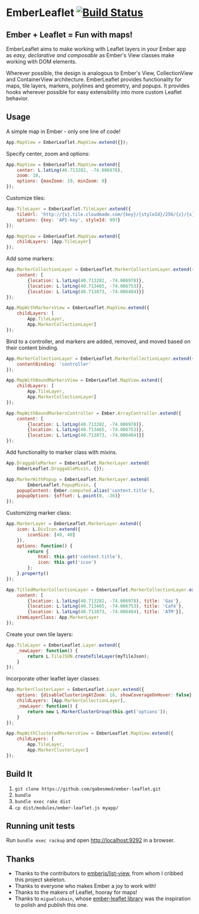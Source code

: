 # EmberLeaflet [![Build Status](https://secure.travis-ci.org/gabesmed/ember-leaflet.png?branch=master)](http://travis-ci.org/gabesmed/ember-leaflet)

## Ember + Leaflet = Fun with maps!

EmberLeaflet aims to make working with Leaflet layers in your Ember app as *easy, declarative and composable* as Ember's View classes make working with DOM elements.

Wherever possible, the design is analogous to Ember's View, CollectionView and ContainerView architecture. EmberLeaflet provides functionality for maps, tile layers, markers, polylines and geometry, and popups. It provides hooks wherever possible for easy extensibility into more custom Leaflet behavior.

## Usage

A simple map in Ember - only one line of code!

``` javascript
App.MapView = EmberLeaflet.MapView.extend({});
```

Specify center, zoom and options:

``` javascript
App.MapView = EmberLeaflet.MapView.extend({
    center: L.latLng(40.713282, -74.006978),
    zoom: 18,
    options: {maxZoom: 19, minZoom: 0}    
});
```

Customize tiles:

``` javascript
App.TileLayer = EmberLeaflet.TileLayer.extend({
    tileUrl: 'http://{s}.tile.cloudmade.com/{key}/{styleId}/256/{z}/{x}/{y}.png',
    options: {key: 'API-key', styleId: 997}
});

App.MapView = EmberLeaflet.MapView.extend({
    childLayers: [App.TileLayer]
});
```

Add some markers:

``` javascript
App.MarkerCollectionLayer = EmberLeaflet.MarkerCollectionLayer.extend({
    content: [
        {location: L.latLng(40.713282, -74.006978)},
        {location: L.latLng(40.713465, -74.006753)},
        {location: L.latLng(40.713873, -74.006404)}]
});

App.MapWithMarkersView = EmberLeaflet.MapView.extend({
    childLayers: [
        App.TileLayer,
        App.MarkerCollectionLayer]
});
```

Bind to a controller, and markers are added, removed, and moved based on their content binding.

``` javascript
App.MarkerCollectionLayer = EmberLeaflet.MarkerCollectionLayer.extend({
    contentBinding: 'controller'
});

App.MapWithBoundMarkersView = EmberLeaflet.MapView.extend({
    childLayers: [
        App.TileLayer,
        App.MarkerCollectionLayer]
});

App.MapWithBoundMarkersController = Ember.ArrayController.extend({
    content: [
        {location: L.latLng(40.713282, -74.006978)},
        {location: L.latLng(40.713465, -74.006753)},
        {location: L.latLng(40.713873, -74.006404)}]
});
```

Add functionality to marker class with mixins.

``` javascript
App.DraggableMarker = EmberLeaflet.MarkerLayer.extend(
    EmberLeaflet.DraggableMixin, {});

App.MarkerWithPopup = EmberLeaflet.MarkerLayer.extend(
        EmberLeaflet.PopupMixin, {
    popupContent: Ember.computed.alias('content.title'),
    popupOptions: {offset: L.point(0, -36)}
});
```

Customizing marker class:

``` javascript
App.MarkerLayer = EmberLeaflet.MarkerLayer.extend({
    icon: L.DivIcon.extend({
        iconSize: [40, 40]
    }),
    options: function() {
        return {
            html: this.get('content.title'),
            icon: this.get('icon')
        };
    }.property()
});

App.TitledMarkerCollectionLayer = EmberLeaflet.MarkerCollectionLayer.extend({
    content: [
        {location: L.latLng(40.713282, -74.006978), title: 'Gas'},
        {location: L.latLng(40.713465, -74.006753), title: 'Café'},
        {location: L.latLng(40.713873, -74.006404), title: 'ATM'}],
    itemLayerClass: App.MarkerLayer
});
```

Create your own tile layers:

``` javascript
App.TileLayer = EmberLeaflet.Layer.extend({
    _newLayer: function() {
        return L.TileJSON.createTileLayer(myTileJson);
    }  
});
```

Incorporate other leaflet layer classes:

``` javascript
App.MarkerClusterLayer = EmberLeaflet.Layer.extend({
    options: {disableClusteringAtZoom: 16, showCoverageOnHover: false},
    childLayers: [App.MarkerCollectionLayer],
    _newLayer: function() {
        return new L.MarkerClusterGroup(this.get('options'));
    }
});

App.MapWithClusteredMarkersView = EmberLeaflet.MapView.extend({
    childLayers: [
        App.TileLayer,
        App.MarkerClusterLayer]
});
```

## Build It

1. `git clone https://github.com/gabesmed/ember-leaflet.git`
2. `bundle`
3. `bundle exec rake dist`
4. `cp dist/modules/ember-leaflet.js myapp/`

## Running unit tests

Run ```bundle exec rackup``` and open [http://localhost:9292](http://localhost:9292) in a browser.

## Thanks

* Thanks to the contributors to [emberjs/list-view](https://github.com/emberjs/list-view), from whom I cribbed this project skeleton.
* Thanks to everyone who makes Ember a joy to work with!
* Thanks to the makers of Leaflet, hooray for maps!
* Thanks to `miguelcobain`, whose [ember-leaflet library](https://github.com/miguelcobain/ember-leaflet) was the inspiration to polish and publish this one.

